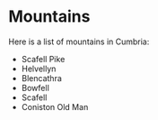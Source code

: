 Mountains
=========

Here is a list of mountains in Cumbria:

* Scafell Pike
* Helvellyn
* Blencathra
* Bowfell
* Scafell
* Coniston Old Man
